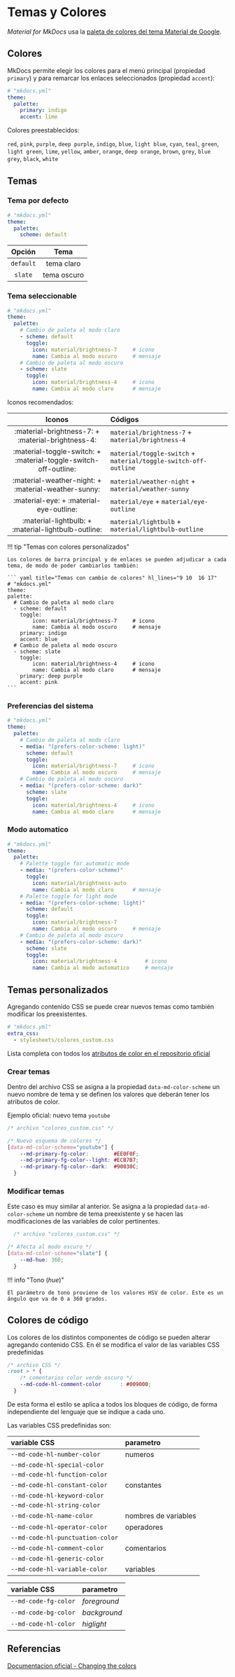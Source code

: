# Temas y Colores


*Material for MkDocs* usa la [paleta de colores del tema Material de Google](https://materialui.co/colors).



## Colores

MkDocs permite elegir los colores para el menú principal (propiedad `primary`) y para remarcar los enlaces seleccionados (propiedad `accent`):

``` yaml title="Colores" hl_lines="4 5"
# "mkdocs.yml"
theme:
  palette:
    primary: indigo
    accent: lime
``` 

Colores preestablecidos:


`red`, `pink`, `purple`, `deep purple`, `indigo`, `blue`, `light blue`, `cyan`, `teal`, `green`, `light green`, `lime`, `yellow`, `amber`, `orange`, `deep orange`, `brown`, `grey`, `blue grey`, `black`, `white`




## Temas


### Tema por defecto


``` yaml title="Tema predefinido" hl_lines="4"
# "mkdocs.yml"
theme:
  palette:
    scheme: default
``` 

|Opción | Tema|
|:---:|:---:|
|`default`| tema claro |
|`slate`|tema oscuro|



### Tema seleccionable



``` yaml title="Cambio de tema" hl_lines="5 10"
# "mkdocs.yml"
theme:
  palette: 
    # Cambio de paleta al modo claro
    - scheme: default
      toggle:
        icon: material/brightness-7     # icono
        name: Cambia al modo oscuro     # mensaje
    # Cambio de paleta al modo oscuro
    - scheme: slate
      toggle:
        icon: material/brightness-4     # icono
        name: Cambia al modo claro      # mensaje
``` 



Iconos recomendados:


|Iconos| Códigos|
|:---:|:---|
|:material-brightness-7: + :material-brightness-4: | `material/brightness-7` + `material/brightness-4`|
 |:material-toggle-switch: + :material-toggle-switch-off-outline: |`material/toggle-switch` + `material/toggle-switch-off-outline`|
 |:material-weather-night: + :material-weather-sunny:  | `material/weather-night` + `material/weather-sunny`|
 |:material-eye: + :material-eye-outline: |`material/eye` + `material/eye-outline`|
 |:material-lightbulb: + :material-lightbulb-outline: |`material/lightbulb` + `material/lightbulb-outline`|


!!! tip "Temas con colores personalizados"

    Los colores de barra principal y de enlaces se pueden adjudicar a cada tema, de modo de poder cambiarlos también:

    ``` yaml title="Temas con cambio de colores" hl_lines="9 10  16 17"
    # "mkdocs.yml"
    theme:
    palette: 
      # Cambio de paleta al modo claro
      - scheme: default
        toggle:
            icon: material/brightness-7     # icono
            name: Cambia al modo oscuro     # mensaje
        primary: indigo
        accent: blue
      # Cambio de paleta al modo oscuro
      - scheme: slate
        toggle:
            icon: material/brightness-4     # icono
            name: Cambia al modo claro      # mensaje
        primary: deep purple
        accent: pink
    ``` 





### Preferencias del sistema

``` yaml title="Cambio de tema" hl_lines="5 6 11 12"
# "mkdocs.yml"
theme:
  palette: 
    # Cambio de paleta al modo claro
    - media: "(prefers-color-scheme: light)"
      scheme: default
      toggle:
        icon: material/brightness-7     # icono
        name: Cambia al modo oscuro     # mensaje
    # Cambio de paleta al modo oscuro
    - media: "(prefers-color-scheme: dark)"
      scheme: slate
      toggle:
        icon: material/brightness-4     # icono
        name: Cambia al modo claro      # mensaje
``` 



### Modo automatico

``` yaml title="Cambio de tema" hl_lines="5 10 11 16 17"
# "mkdocs.yml"
theme:
  palette:
    # Palette toggle for automatic mode
    - media: "(prefers-color-scheme)"
      toggle:
        icon: material/brightness-auto
        name: Cambia al modo claro      # mensaje
    # Palette toggle for light mode
    - media: "(prefers-color-scheme: light)"
      scheme: default
      toggle:
        icon: material/brightness-7 
        name: Cambia al modo oscuro     # mensaje
    # Cambio de paleta al modo oscuro
    - media: "(prefers-color-scheme: dark)"
      scheme: slate
      toggle:
        icon: material/brightness-4         # icono
        name: Cambia al modo automatico     # mensaje
``` 



## Temas personalizados


Agregando contenido CSS se puede crear nuevos temas como también modificar los preexistentes.


``` yaml title="Agregar temas desde CSS"
# "mkdocs.yml"
extra_css:
  - stylesheets/colores_custom.css
```


Lista completa con todos los [atributos de color en el repositorio oficial](https://github.com/squidfunk/mkdocs-material/blob/master/src/templates/assets/stylesheets/main/_colors.scss)



### Crear temas


Dentro del archivo CSS se asigna a la propiedad
`data-md-color-scheme` un nuevo nombre de tema y se definen los valores que deberán tener los atributos de color.

Ejemplo oficial: nuevo tema `youtube`

```css title="Nuevo tema en CSS" hl_lines="4"
/* archivo "colores_custom.css" */

/* Nuevo esquema de colores */
[data-md-color-scheme="youtube"] {
    --md-primary-fg-color:        #EE0F0F;  
    --md-primary-fg-color--light: #ECB7B7;  
    --md-primary-fg-color--dark:  #90030C;
  }
```


### Modificar temas

Este caso es muy similar al anterior. Se asigna a la propiedad `data-md-color-scheme` un nombre de tema preexistente y se hacen las modificaciones de las variables de color pertinentes.


```css title="Tema modificado en CSS" hl_lines="4"
  /* archivo "colores_custom.css" */

/* Afecta al modo oscuro */
[data-md-color-scheme="slate"] {
    --md-hue: 360;        
  }
```

!!! info "Tono (*hue*)"

    El parámetro de tono proviene de los valores HSV de color. Éste es un ángulo que va de 0 a 360 grados.



## Colores de código


Los colores de los distintos componentes de código se pueden alterar agregando contenido CSS. En él se modifica el valor de las variables CSS predefinidas

``` css title="Bloques código - Cambio de colores"
/* archivo CSS */
:root > * {
    /* comentarios color verde oscuro */
    --md-code-hl-comment-color      : #009000;
  }
``` 

De esta forma el estilo se aplica a todos los bloques de código, de forma independiente del lenguaje que se indique a cada uno.

Las variables CSS predefinidas son:

|variable CSS| parametro |
|:---|:---|
| `--md-code-hl-number-color` |  numeros     |
| `--md-code-hl-special-color` |      |
| `--md-code-hl-function-color` |     |
| `--md-code-hl-constant-color` |  constantes  |
| `--md-code-hl-keyword-color` |    |
| `--md-code-hl-string-color` | |
| `--md-code-hl-name-color` | nombres de variables |
| `--md-code-hl-operator-color` | operadores  |
| `--md-code-hl-punctuation-color` | |
| `--md-code-hl-comment-color` | comentarios |
| `--md-code-hl-generic-color` |  |
| `--md-code-hl-variable-color` | variables |

|variable CSS| parametro |
|:---|:---|
| `--md-code-fg-color`| *foreground*|
| `--md-code-bg-color`| *background*|
| `--md-code-hl-color`| *higlight*|


## Referencias

[Documentacion oficial - Changing the colors](https://squidfunk.github.io/mkdocs-material/setup/changing-the-colors/)